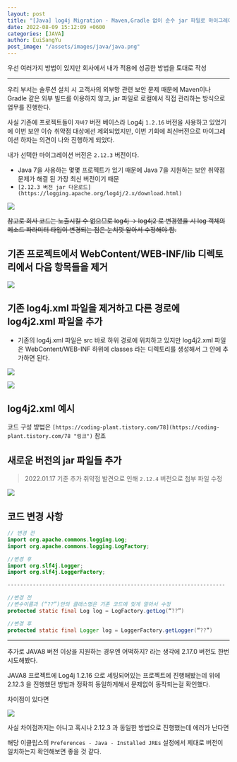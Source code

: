 ```yaml
---
layout: post
title: "[Java] log4j Migration - Maven,Gradle 없이 순수 jar 파일로 마이그레이션하는 방법"
date: 2022-08-09 15:12:09 +0600
categories: [JAVA]
author: EuiSangYu
post_image: "/assets/images/java/java.png"
---
```


우선 여러가지 방법이 있지만 회사에서 내가 적용에 성공한 방법을 토대로 작성

---

우리 부서는 솔루션 설치 시 고객사의 외부망 관련 보안 문제 때문에 Maven이나 Gradle 같은 외부 빌드를 이용하지 않고, jar 파일로 로컬에서 직접 관리하는 방식으로 업무를 진행한다.

사실 기존에 프로젝트들이 `자바7` 버전 베이스라 Log4j `1.2.16` 버전을 사용하고 있었기에 이번 보안 이슈 취약점 대상에선 제외되었지만, 이번 기회에 최신버전으로 마이그레이션 하자는 의견이 나와 진행하게 되었다.

내가 선택한 마이그레이션 버전은 `2.12.3` 버전이다.

-   Java 7을 사용하는 몇몇 프로젝트가 있기 때문에 Java 7을 지원하는 보안 취약점 문제가 해결 된 가장 최신 버전이기 때문
-   `[2.12.3 버전 jar 다운로드](https://logging.apache.org/log4j/2.x/download.html)`

![](https://velog.velcdn.com/images/clothes/post/507e9c58-0f59-450c-a175-228894f74810/image.png)

~~참고로 회사 코드는 노출시킬 수 없으므로 log4j -> log4j2 로 변경했을 시 log 객체의 메소드 파라미터 타입이 변경되는 점은 눈치껏 알아서 수정해야 함.~~

## 기존 프로젝트에서 WebContent/WEB-INF/lib 디렉토리에서 다음 항목들을 제거

![](https://velog.velcdn.com/images/clothes/post/4dbb0266-81c1-4248-98d1-16d657b7eb1b/image.png)

## 기존 log4j.xml 파일을 제거하고 다른 경로에 log4j2.xml 파일을 추가

-   기존의 log4j.xml 파일은 src 바로 하위 경로에 위치하고 있지만 log4j2.xml 파일은 WebContent/WEB-INF 하위에 classes 라는 디렉토리를 생성해서 그 안에 추가하면 된다.

![](https://velog.velcdn.com/images/clothes/post/b8793475-6ca7-45ec-a958-4daa44e2931f/image.png)

![](https://velog.velcdn.com/images/clothes/post/bf126040-1504-4d91-a186-0101a01083bc/image.png)

## log4j2.xml 예시


코드 구성 방법은 `[https://coding-plant.tistory.com/78](https://coding-plant.tistory.com/78 "링크")` 참조


## 새로운 버전의 jar 파일들 추가

> 2022.01.17 기준 추가 취약점 발견으로 인해 `2.12.4` 버전으로 첨부 파일 수정

![](https://velog.velcdn.com/images/clothes/post/fa57e8ba-b8ac-4a21-87c0-c35d4bbcfd7e/image.png)

## 코드 변경 사항

```java
// 변경 전
import org.apache.commons.logging.Log;
import org.apache.commons.logging.LogFactory;

//변경 후
import org.slf4j.Logger;
import org.slf4j.LoggerFactory;

---------------------------------------------------------------------

//변경 전
//변수이름과 (“??”)안의 클래스명은 기존 코드에 맞게 알아서 수정
protected static final Log log = LogFactory.getLog(“??”)

//변경 후
protected static final Logger log = LoggerFactory.getLogger(“??”)
```

---

추가로 JAVA8 버전 이상을 지원하는 경우엔 어떡하지? 라는 생각에 2.17.0 버전도 한번 시도해봤다.

JAVA8 프로젝트에 Log4j 1.2.16 으로 세팅되어있는 프로젝트에 진행해봤는데 위에 2.12.3 을 진행했던 방법과 정확히 동일하게해서 문제없이 동작되는걸 확인했다.

차이점이 있다면

![](https://velog.velcdn.com/images/clothes/post/1e79273a-df90-4b96-9c6b-1992a4f64d70/image.png)

사실 차이점까지는 아니고 혹시나 2.12.3 과 동일한 방법으로 진행했는데 에러가 난다면

해당 이클립스의 `Preferences - Java - Installed JREs` 설정에서 제대로 버전이 일치하는지 확인해보면 좋을 것 같다.

